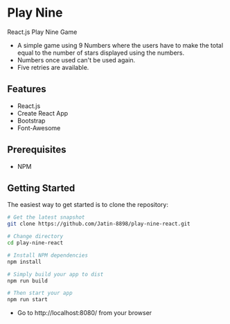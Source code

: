 # Play Nine
React.js Play Nine Game
- A simple game using 9 Numbers where the users have to make the total equal to the number of stars displayed using the numbers.
- Numbers once used can't be used again.
- Five retries are available.


Features
--------
- React.js 
- Create React App
- Bootstrap
- Font-Awesome


Prerequisites
-------------
- NPM

Getting Started
-------------

The easiest way to get started is to clone the repository:

```bash
# Get the latest snapshot
git clone https://github.com/Jatin-8898/play-nine-react.git

# Change directory
cd play-nine-react

# Install NPM dependencies
npm install

# Simply build your app to dist
npm run build

# Then start your app 
npm run start

```
- Go to http://localhost:8080/ from your browser
